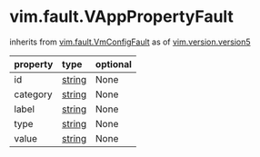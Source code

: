 vim.fault.VAppPropertyFault
===========================
inherits from [vim.fault.VmConfigFault](docs/vim.fault.VmConfigFault.md)
as of [vim.version.version5](docs/vim.version.md)

| property | type | optional |
|:---------|:-----|:---------|
| id | [string](string.md "string") | None |
| category | [string](string.md "string") | None |
| label | [string](string.md "string") | None |
| type | [string](string.md "string") | None |
| value | [string](string.md "string") | None |
